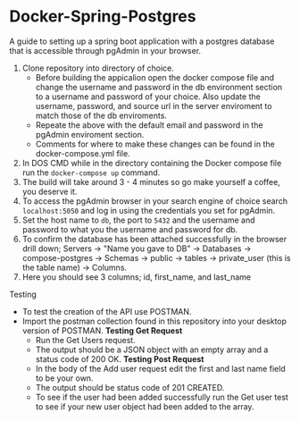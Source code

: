 # Docker-Spring-Postgres
A guide to setting up a spring boot application with a postgres database that is accessible through pgAdmin in your browser. 

1. Clone repository into directory of choice.
    - Before building the appicalion open the docker compose file and change the username and password in the db environment section to a username and password of your choice. Also update the username, password, and source url in the server enviroment to match those of the db enviroments. 
    - Repeate the above with the default email and password in the pgAdmin enviroment section.
    - Comments for where to make these changes can be found in the docker-compose.yml file. 
2. In DOS CMD while in the directory containing the Docker compose file run the `docker-compose up` command.
3. The build will take around 3 - 4 minutes so go make yourself a coffee, you deserve it.
4. To access the pgAdmin browser in your search engine of choice search `localhost:5050` and log in using the credentials you set for pgAdmin.
11. Set the host name to `db`, the port to `5432` and the username and password to what you the username and password for db.
12. To confirm the database has been attached successfully in the browser drill down; Servers -> "Name you gave to DB" -> Databases -> compose-postgres ->  Schemas -> public -> tables -> private_user (this is the table name) -> Columns. 
13. Here you should see 3 columns; id, first_name, and last_name 

Testing 
* To test the creation of the API use POSTMAN.
* Import the postman collection found in this repository into your desktop version of POSTMAN.
**Testing Get Request**
    * Run the Get Users request.
    * The output should be a JSON object with an empty array and a status code of 200 OK.
**Testing Post Request**
    * In the body of the Add user request edit the first and last name field to be your own.
    * The output should be status code of 201 CREATED.
    * To see if the user had been added successfully run the Get user test to see if your new user object had been added to the array.


